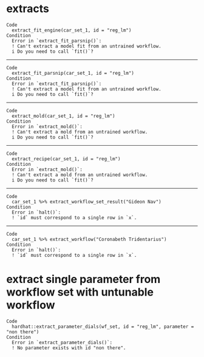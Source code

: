 # extracts

    Code
      extract_fit_engine(car_set_1, id = "reg_lm")
    Condition
      Error in `extract_fit_parsnip()`:
      ! Can't extract a model fit from an untrained workflow.
      i Do you need to call `fit()`?

---

    Code
      extract_fit_parsnip(car_set_1, id = "reg_lm")
    Condition
      Error in `extract_fit_parsnip()`:
      ! Can't extract a model fit from an untrained workflow.
      i Do you need to call `fit()`?

---

    Code
      extract_mold(car_set_1, id = "reg_lm")
    Condition
      Error in `extract_mold()`:
      ! Can't extract a mold from an untrained workflow.
      i Do you need to call `fit()`?

---

    Code
      extract_recipe(car_set_1, id = "reg_lm")
    Condition
      Error in `extract_mold()`:
      ! Can't extract a mold from an untrained workflow.
      i Do you need to call `fit()`?

---

    Code
      car_set_1 %>% extract_workflow_set_result("Gideon Nav")
    Condition
      Error in `halt()`:
      ! `id` must correspond to a single row in `x`.

---

    Code
      car_set_1 %>% extract_workflow("Coronabeth Tridentarius")
    Condition
      Error in `halt()`:
      ! `id` must correspond to a single row in `x`.

# extract single parameter from workflow set with untunable workflow

    Code
      hardhat::extract_parameter_dials(wf_set, id = "reg_lm", parameter = "non there")
    Condition
      Error in `extract_parameter_dials()`:
      ! No parameter exists with id "non there".

